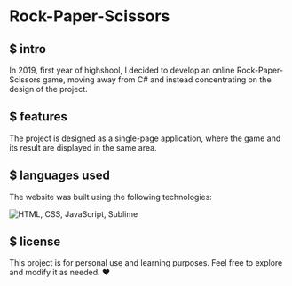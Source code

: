 # Rock-Paper-Scissors

## $ intro
In 2019, first year of highshool, I decided to develop an online Rock-Paper-Scissors game, moving away from C# and instead concentrating on the design of the project.

## $ features
The project is designed as a single-page application, where the game and its result are displayed in the same area.

## $ languages used
The website was built using the following technologies:

![HTML, CSS, JavaScript, Sublime](https://skillicons.dev/icons?i=html,css,javascript,sublime)

## $ license
This project is for personal use and learning purposes. Feel free to explore and modify it as needed. ❤️

